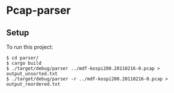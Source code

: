 # Pcap-parser
## Setup
To run this project:

```
$ cd parser/
$ cargo build
$ ./target/debug/parser ../mdf-kospi200.20110216-0.pcap > output_unsorted.txt
$ ./target/debug/parser -r ../mdf-kospi200.20110216-0.pcap > output_reordered.txt

```
